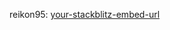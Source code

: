reikon95: [your-stackblitz-embed-url](https://stackblitz.com/edit/vitejs-vite-voqgjo?file=src%2Flanding-page%2Fcomponents%2FCookieConsentBanner.tsx)
